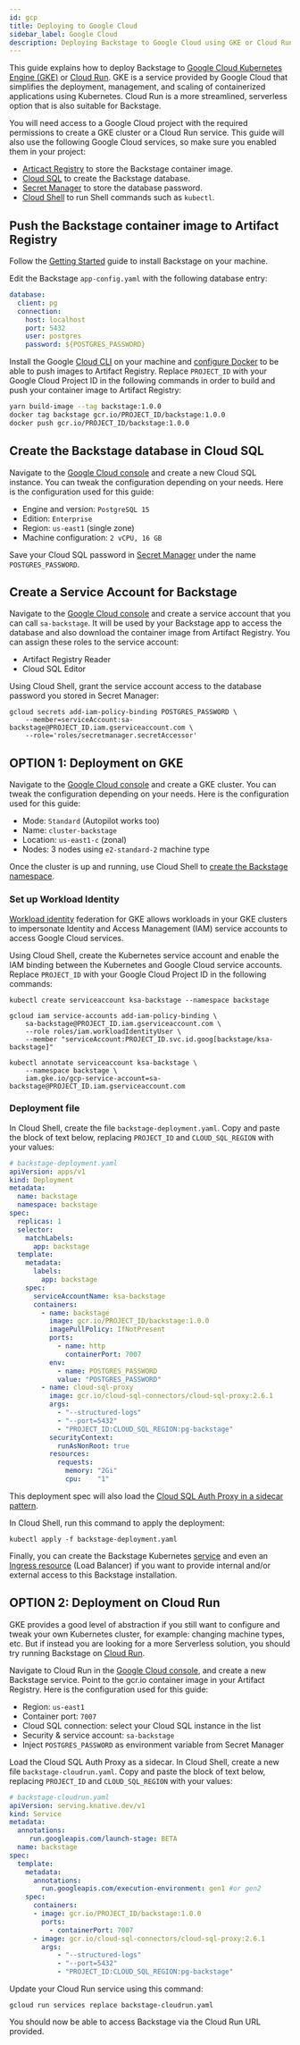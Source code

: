 ```yaml
---
id: gcp
title: Deploying to Google Cloud
sidebar_label: Google Cloud
description: Deploying Backstage to Google Cloud using GKE or Cloud Run
---
```


This guide explains how to deploy Backstage to [Google Cloud Kubernetes Engine (GKE)](https://cloud.google.com/kubernetes-engine) or [Cloud Run](https://cloud.google.com/run).
GKE is a service provided by Google Cloud that simplifies the deployment, management, and scaling of containerized applications using Kubernetes.
Cloud Run is a more streamlined, serverless option that is also suitable for Backstage.

You will need access to a Google Cloud project with the required permissions to create a GKE cluster or a Cloud Run service.
This guide will also use the following Google Cloud services, so make sure you enabled them in your project:
- [Articact Registry](https://cloud.google.com/artifact-registry) to store the Backstage container image.
- [Cloud SQL](https://cloud.google.com/sql) to create the Backstage database.
- [Secret Manager](https://cloud.google.com/security/products/secret-manager) to store the database password.
- [Cloud Shell](https://cloud.google.com/shell) to run Shell commands such as `kubectl`.

## Push the Backstage container image to Artifact Registry

Follow the [Getting Started](https://backstage.io/docs/getting-started/) guide to install Backstage on your machine.

Edit the Backstage `app-config.yaml` with the following database entry:

```yaml
database:
  client: pg
  connection:
    host: localhost
    port: 5432
    user: postgres
    password: ${POSTGRES_PASSWORD}
```

Install the Google [Cloud CLI](https://cloud.google.com/sdk/docs/install-sdk) on your machine and [configure Docker](https://cloud.google.com/artifact-registry/docs/docker/pushing-and-pulling#cred-helper) to be able to push images to Artifact Registry.
Replace `PROJECT_ID` with your Google Cloud Project ID in the following commands in order to build and push your container image to Artifact Registry:

```bash
yarn build-image --tag backstage:1.0.0
docker tag backstage gcr.io/PROJECT_ID/backstage:1.0.0
docker push gcr.io/PROJECT_ID/backstage:1.0.0
```

## Create the Backstage database in Cloud SQL

Navigate to the [Google Cloud console](https://console.cloud.google.com) and create a new Cloud SQL instance. You can tweak the configuration depending on your needs. Here is the configuration used for this guide:
- Engine and version: `PostgreSQL 15`
- Edition: `Enterprise`
- Region: `us-east1` (single zone)
- Machine configuration: `2 vCPU, 16 GB`

Save your Cloud SQL password in [Secret Manager](https://console.cloud.google.com/security/secret-manager) under the name `POSTGRES_PASSWORD`.

## Create a Service Account for Backstage

Navigate to the [Google Cloud console](https://console.cloud.google.com) and create a service account that you can call `sa-backstage`. It will be used by your Backstage app to access the database and also download the container image from Artifact Registry. You can assign these roles to the service account:
- Artifact Registry Reader
- Cloud SQL Editor

Using Cloud Shell, grant the service account access to the database password you stored in Secret Manager:

```shell
gcloud secrets add-iam-policy-binding POSTGRES_PASSWORD \
    --member=serviceAccount:sa-backstage@PROJECT_ID.iam.gserviceaccount.com \
    --role='roles/secretmanager.secretAccessor'
```

## OPTION 1: Deployment on GKE

Navigate to the [Google Cloud console](https://console.cloud.google.com) and create a GKE cluster. You can tweak the configuration depending on your needs. Here is the configuration used for this guide:
- Mode: `Standard` (Autopilot works too)
- Name: `cluster-backstage`
- Location: `us-east1-c` (zonal)
- Nodes: 3 nodes using `e2-standard-2` machine type

Once the cluster is up and running, use Cloud Shell to [create the Backstage namespace](https://backstage.io/docs/deployment/k8s#creating-a-namespace).

### Set up Workload Identity

[Workload identity](https://cloud.google.com/kubernetes-engine/docs/how-to/workload-identity) federation for GKE allows workloads in your GKE clusters to impersonate Identity and Access Management (IAM) service accounts to access Google Cloud services.

Using Cloud Shell, create the Kubernetes service account and enable the IAM binding between the Kubernetes and Google Cloud service accounts.
Replace `PROJECT_ID` with your Google Cloud Project ID in the following commands:

```shell
kubectl create serviceaccount ksa-backstage --namespace backstage

gcloud iam service-accounts add-iam-policy-binding \
    sa-backstage@PROJECT_ID.iam.gserviceaccount.com \
    --role roles/iam.workloadIdentityUser \
    --member "serviceAccount:PROJECT_ID.svc.id.goog[backstage/ksa-backstage]"

kubectl annotate serviceaccount ksa-backstage \
    --namespace backstage \
    iam.gke.io/gcp-service-account=sa-backstage@PROJECT_ID.iam.gserviceaccount.com
```

### Deployment file

In Cloud Shell, create the file `backstage-deployment.yaml`. Copy and paste the block of text below, replacing `PROJECT_ID` and `CLOUD_SQL_REGION` with your values:

```yaml
# backstage-deployment.yaml
apiVersion: apps/v1
kind: Deployment
metadata:
  name: backstage
  namespace: backstage
spec:
  replicas: 1
  selector:
    matchLabels:
      app: backstage
  template:
    metadata:
      labels:
        app: backstage
    spec:
      serviceAccountName: ksa-backstage
      containers:
        - name: backstage
          image: gcr.io/PROJECT_ID/backstage:1.0.0
          imagePullPolicy: IfNotPresent
          ports:
            - name: http
              containerPort: 7007
          env:
            - name: POSTGRES_PASSWORD
            value: "POSTGRES_PASSWORD"
        - name: cloud-sql-proxy
          image: gcr.io/cloud-sql-connectors/cloud-sql-proxy:2.6.1
          args:
            - "--structured-logs"
            - "--port=5432"
            - "PROJECT_ID:CLOUD_SQL_REGION:pg-backstage"
          securityContext:
            runAsNonRoot: true
          resources:
            requests:
              memory: "2Gi"
              cpu:    "1"
```

This deployment spec will also load the [Cloud SQL Auth Proxy in a sidecar pattern](https://cloud.google.com/sql/docs/mysql/connect-kubernetes-engine#run_the_in_a_sidecar_pattern).

In Cloud Shell, run this command to apply the deployment:

```shell
kubectl apply -f backstage-deployment.yaml
```

Finally, you can create the Backstage Kubernetes [service](https://backstage.io/docs/deployment/k8s/#creating-a-backstage-service) and even an [Ingress resource](https://cloud.google.com/kubernetes-engine/docs/tutorials/http-balancer#creating_an_ingress_resource) (Load Balancer) if you want to provide internal and/or external access to this Backstage installation.

## OPTION 2: Deployment on Cloud Run

GKE provides a good level of abstraction if you still want to configure and tweak your own Kubernetes cluster, for example: changing machine types, etc. But if instead you are looking for a more Serverless solution, you should try running Backstage on [Cloud Run](https://cloud.google.com/run).

Navigate to Cloud Run in the [Google Cloud console](https://console.cloud.google.com), and create a new Backstage service. Point to the gcr.io container image in your Artifact Registry. 
Here is the configuration used for this guide:
- Region: `us-east1`
- Container port: `7007`
- Cloud SQL connection: select your Cloud SQL instance in the list
- Security & service account: `sa-backstage`
- Inject `POSTGRES_PASSWORD` as environment variable from Secret Manager

Load the Cloud SQL Auth Proxy as a sidecar. In Cloud Shell, create a new file `backstage-cloudrun.yaml`. Copy and paste the block of text below, replacing `PROJECT_ID` and `CLOUD_SQL_REGION` with your values:

```yaml
# backstage-cloudrun.yaml
apiVersion: serving.knative.dev/v1
kind: Service
metadata:
  annotations:
     run.googleapis.com/launch-stage: BETA
  name: backstage
spec:
  template:
    metadata:
      annotations:
        run.googleapis.com/execution-environment: gen1 #or gen2
    spec:
      containers:
      - image: gcr.io/PROJECT_ID/backstage:1.0.0
        ports:
          - containerPort: 7007
      - image: gcr.io/cloud-sql-connectors/cloud-sql-proxy:2.6.1
        args:
            - "--structured-logs"
            - "--port=5432"
            - "PROJECT_ID:CLOUD_SQL_REGION:pg-backstage"
```

Update your Cloud Run service using this command:

```
gcloud run services replace backstage-cloudrun.yaml
```

You should now be able to access Backstage via the Cloud Run URL provided.
